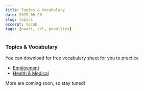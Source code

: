```yaml
---
title: Topics & Vocabulary
date: 2025-05-20
slug: topics
excerpt: Vocab
tags: [naati, ccl, penalties]
---
```


### Topics & Vocabulary

You can download for free vocabulary sheet for you to practice

* [Employment](https://drive.google.com/file/d/1mEmdZ7ghONijTZKuOk792U-RnI8-YTXb/view?usp=drive_link)
* [Health & Medical](https://drive.google.com/file/d/15HvHnizUwtdY2CjUvLZuVcBupArWTU1P/view?usp=drive_link)


More are coming soon, so stay tuned!